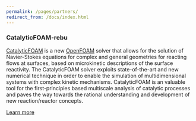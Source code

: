 ```yaml
---
permalink: /pages/partners/
redirect_from: /docs/index.html
---
```


<div class="row">
    <h3 class="text-center">CatalyticFOAM-rebu<br></h3>
    <p class="text-justify"><a href="http://www.catalyticfoam.polimi.it/">CatalyticFOAM</a> is a new <a href="https://openfoam.org/">OpenFOAM</a> solver that allows for the solution of Navier-Stokes equations for complex and general 
        geometries for reacting flows at surfaces, based on microkinetic descriptions of the surface reactivity. The CatalyticFOAM solver exploits state-of-the-art and new numerical technique in order to enable the simulation of multidimensional systems with complex kinetic mechanisms. CatalyticFOAM is an valuable tool for the first-principles based multiscale analysis of catalytic processes and paves the way towards the rational understanding and development of new reaction/reactor concepts.
    </p>
    <p class="text-center">
        <a class="btn btn-primary btn" href="http://www.catalyticfoam.polimi.it/" role="button">Learn more</a>
    </p>
</div>